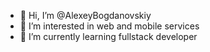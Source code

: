 - 👋 Hi, I’m @AlexeyBogdanovskiy
- 👀 I’m interested in web and mobile services
- 🌱 I’m currently learning fullstack developer

<!---
AlexeyBogdanovskiy/AlexeyBogdanovskiy is a ✨ special ✨ repository because its `README.md` (this file) appears on your GitHub profile.
You can click the Preview link to take a look at your changes.
--->
